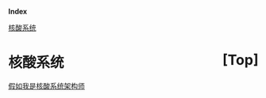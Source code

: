 <a name="index">**Index**</a>

<a href="#0">核酸系统</a>  
# <a name="0">核酸系统</a><a style="float:right;text-decoration:none;" href="#index">[Top]</a>
[假如我是核酸系统架构师](https://mp.weixin.qq.com/s/s2Q0qVYzB6oIz2VoVmnR8A)